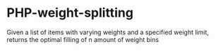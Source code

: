 # PHP-weight-splitting
Given a list of items with varying weights and a specified weight limit, returns the optimal filling of n amount of weight bins
